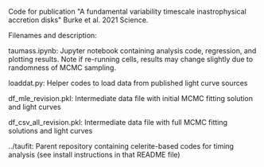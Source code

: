 Code for publication "A fundamental variability timescale inastrophysical accretion disks" Burke et al. 2021 Science.

Filenames and description:

taumass.ipynb: Jupyter notebook containing analysis code, regression, and plotting results. Note if re-running cells, results may change slightly due to randomness of MCMC sampling.

loaddat.py: Helper codes to load data from published light curve sources

df_mle_revision.pkl: Intermediate data file with initial MCMC fitting solution and light curves

df_csv_all_revision.pkl: Intermediate data file with full MCMC fitting solutions and light curves

../taufit: Parent repository containing celerite-based codes for timing analysis (see install instructions in that README file)
